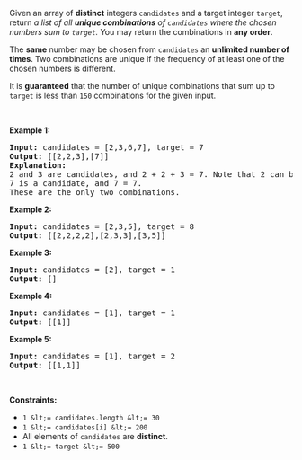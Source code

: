 Given an array of __distinct__ integers `` candidates `` and a target integer `` target ``, return _a list of all __unique combinations__ of _`` candidates ``_ where the chosen numbers sum to _`` target ``_._ You may return the combinations in __any order__.

The __same__ number may be chosen from `` candidates `` an __unlimited number of times__. Two combinations are unique if the frequency of at least one of the chosen numbers is different.

It is __guaranteed__ that the number of unique combinations that sum up to `` target `` is less than `` 150 `` combinations for the given input.

&nbsp;

__Example 1:__

<pre>
<strong>Input:</strong> candidates = [2,3,6,7], target = 7
<strong>Output:</strong> [[2,2,3],[7]]
<strong>Explanation:</strong>
2 and 3 are candidates, and 2 + 2 + 3 = 7. Note that 2 can be used multiple times.
7 is a candidate, and 7 = 7.
These are the only two combinations.
</pre>

__Example 2:__

<pre>
<strong>Input:</strong> candidates = [2,3,5], target = 8
<strong>Output:</strong> [[2,2,2,2],[2,3,3],[3,5]]
</pre>

__Example 3:__

<pre>
<strong>Input:</strong> candidates = [2], target = 1
<strong>Output:</strong> []
</pre>

__Example 4:__

<pre>
<strong>Input:</strong> candidates = [1], target = 1
<strong>Output:</strong> [[1]]
</pre>

__Example 5:__

<pre>
<strong>Input:</strong> candidates = [1], target = 2
<strong>Output:</strong> [[1,1]]
</pre>

&nbsp;

__Constraints:__

*   `` 1 &lt;= candidates.length &lt;= 30 ``
*   `` 1 &lt;= candidates[i] &lt;= 200 ``
*   All elements of `` candidates `` are __distinct__.
*   `` 1 &lt;= target &lt;= 500 ``